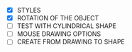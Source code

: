 - [x] STYLES
- [x] ROTATION OF THE OBJECT
- [ ] TEST WITH CYLINDRICAL SHAPE
- [ ] MOUSE DRAWING OPTIONS
- [ ] CREATE FROM DRAWING TO SHAPE
